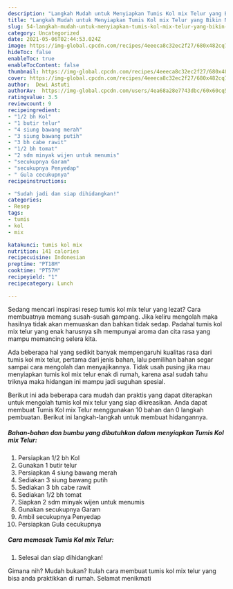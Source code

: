 ```yaml
---
description: "Langkah Mudah untuk Menyiapkan Tumis Kol mix Telur yang Bikin Ngiler"
title: "Langkah Mudah untuk Menyiapkan Tumis Kol mix Telur yang Bikin Ngiler"
slug: 54-langkah-mudah-untuk-menyiapkan-tumis-kol-mix-telur-yang-bikin-ngiler
category: Uncategorized
date: 2021-05-06T02:44:53.024Z
image: https://img-global.cpcdn.com/recipes/4eeeca8c32ec2f27/680x482cq70/tumis-kol-mix-telur-foto-resep-utama.jpg
hideToc: false
enableToc: true
enableTocContent: false
thumbnail: https://img-global.cpcdn.com/recipes/4eeeca8c32ec2f27/680x482cq70/tumis-kol-mix-telur-foto-resep-utama.jpg
cover: https://img-global.cpcdn.com/recipes/4eeeca8c32ec2f27/680x482cq70/tumis-kol-mix-telur-foto-resep-utama.jpg
author:  Dewi Astuti
authorAv:  https://img-global.cpcdn.com/users/4ea68a28e7743dbc/60x60cq50/avatar.jpg
ratingvalue: 3.5
reviewcount: 9
recipeingredient:
- "1/2 bh Kol"
- "1 butir telur"
- "4 siung bawang merah"
- "3 siung bawang putih"
- "3 bh cabe rawit"
- "1/2 bh tomat"
- "2 sdm minyak wijen untuk menumis"
- "secukupnya Garam"
- "secukupnya Penyedap"
- " Gula cecukupnya"
recipeinstructions:

- "Sudah jadi dan siap dihidangkan!"
categories:
- Resep
tags:
- tumis
- kol
- mix

katakunci: tumis kol mix 
nutrition: 141 calories
recipecuisine: Indonesian
preptime: "PT18M"
cooktime: "PT57M"
recipeyield: "1"
recipecategory: Lunch

---
```



Sedang mencari inspirasi resep tumis kol mix telur yang lezat? Cara membuatnya memang susah-susah gampang. Jika keliru mengolah maka hasilnya tidak akan memuaskan dan bahkan tidak sedap. Padahal tumis kol mix telur yang enak harusnya sih mempunyai aroma dan cita rasa yang mampu memancing selera kita.




Ada beberapa hal yang sedikit banyak mempengaruhi kualitas rasa dari tumis kol mix telur, pertama dari jenis bahan, lalu pemilihan bahan segar sampai cara mengolah dan menyajikannya. Tidak usah pusing jika mau menyiapkan tumis kol mix telur enak di rumah, karena asal sudah tahu triknya maka hidangan ini mampu jadi suguhan spesial.


Berikut ini ada beberapa cara mudah dan praktis yang dapat diterapkan untuk mengolah tumis kol mix telur yang siap dikreasikan. Anda dapat membuat Tumis Kol mix Telur menggunakan 10 bahan dan 0 langkah pembuatan. Berikut ini langkah-langkah untuk membuat hidangannya.

<!--inarticleads1-->

##### Bahan-bahan dan bumbu yang dibutuhkan dalam menyiapkan Tumis Kol mix Telur:

1. Persiapkan 1/2 bh Kol
1. Gunakan 1 butir telur
1. Persiapkan 4 siung bawang merah
1. Sediakan 3 siung bawang putih
1. Sediakan 3 bh cabe rawit
1. Sediakan 1/2 bh tomat
1. Siapkan 2 sdm minyak wijen untuk menumis
1. Gunakan secukupnya Garam
1. Ambil secukupnya Penyedap
1. Persiapkan  Gula cecukupnya




<!--inarticleads2-->

##### Cara memasak Tumis Kol mix Telur:


1. Selesai dan siap dihidangkan!



Gimana nih? Mudah bukan? Itulah cara membuat tumis kol mix telur yang bisa anda praktikkan di rumah. Selamat menikmati
